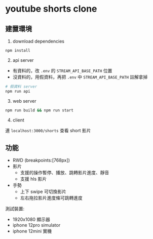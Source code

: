# youtube shorts clone

## 建置環境

1. download dependencies

```sh
npm install
```

2. api server

- 有資料的，改 `.env` 的 `STREAM_API_BASE_PATH` 位置
- 沒資料的，用假資料，再把 `.env` 中 `STREAM_API_BASE_PATH` 註解拿掉

```sh
# 假資料 server
npm run api
```

3. web server

```sh
npm run build && npm run start
```

4. client

連 `localhost:3000/shorts` 查看 short 影片

## 功能

- RWD (breakpoints:[768px])
- 影片
  - 支援的操作暫停、播放、跳轉影片進度、靜音
  - 支援 hls 影片
- 手勢
  - 上下 swipe 可切換影片
  - 左右拖拉影片進度條可跳轉進度

測試裝置:
- 1920x1080 顯示器
- iphone 12pro simulator
- iphone 12mini 實機